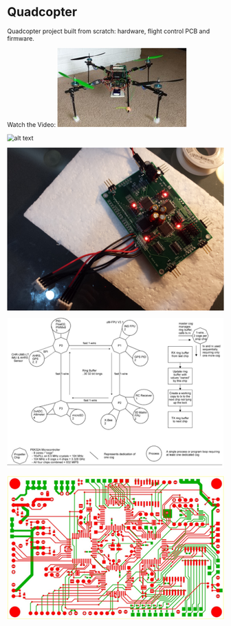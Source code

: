 # Quadcopter
Quadcopter project built from scratch: hardware, flight control PCB and firmware.


Watch the Video:
[![Watch the video](https://github.com/RichardO82/Quadcopter/blob/main/QP-Small-300x183.jpg)](https://youtu.be/GqNNZwK2zFc)

![alt text](https://github.com/RichardO82/Quadcopter/blob/main/4%20chip%20pcb.jpg)

![alt text](https://github.com/RichardO82/Quadcopter/blob/main/FC_Board.jpg)

![alt text](https://github.com/RichardO82/Quadcopter/blob/main/Cog_Allocation_Chart.jpg)

![alt text](https://github.com/RichardO82/Quadcopter/blob/main/PCB_Layout.jpg)
